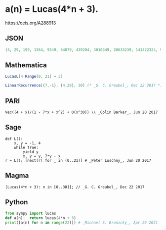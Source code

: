 # a\(n\) \= Lucas\(4\*n \+ 3\)\.
https://oeis.org/A288913
## JSON
```JSON
[4, 29, 199, 1364, 9349, 64079, 439204, 3010349, 20633239, 141422324, 969323029, 6643838879, 45537549124, 312119004989, 2139295485799, 14662949395604, 100501350283429, 688846502588399, 4721424167835364, 32361122672259149, 221806434537978679, 1520283919093591604]
```
## Mathematica
```Mathematica
LucasL[4 Range[0, 21] + 3]
```
```Mathematica
LinearRecurrence[{7,-1}, {4,29}, 30] (* _G. C. Greubel_, Dec 22 2017 *)
```
## PARI
```PARI
Vec((4 + x)/(1 - 7*x + x^2) + O(x^30)) \\ _Colin Barker_, Jun 20 2017
```
## Sage
```Sage
def L():
    x, y = -1, 4
    while True:
        yield y
        x, y = y, 7*y - x
r = L(); [next(r) for _ in (0..21)] # _Peter Luschny_, Jun 20 2017
```
## Magma
```Magma
[Lucas(4*n + 3): n in [0..30]]; // _G. C. Greubel_, Dec 22 2017
```
## Python
```Python
from sympy import lucas
def a(n):  return lucas(4*n + 3)
print([a(n) for n in range(22)]) # _Michael S. Branicky_, Apr 29 2021
```
